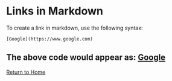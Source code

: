 # Links in Markdown
To create a link in markdown, use the following syntax:

`[Google](https://www.google.com)`

## The above code would appear as: [Google](https://www.google.com)

[Return to Home](./README.md)
